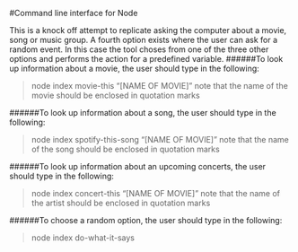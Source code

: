 #Command line interface for Node

This is a knock off attempt to replicate asking the computer about a movie, song or music group. A fourth option exists where the user can ask for a random event. In this case the tool choses from one of the three other options and performs the action for a predefined variable.
######To look up information about a movie, the user should type in the following:
> node index movie-this “[NAME OF MOVIE]”
note that the name of the movie should be enclosed in quotation marks

######To look up information about a song, the user should type in the following:
> node index spotify-this-song “[NAME OF MOVIE]”
note that the name of the song should be enclosed in quotation marks

######To look up information about an upcoming concerts, the user should type in the following:
> node index concert-this “[NAME OF MOVIE]”
note that the name of the artist should be enclosed in quotation marks

######To choose a random option, the user should type in the following:
> node index do-what-it-says


